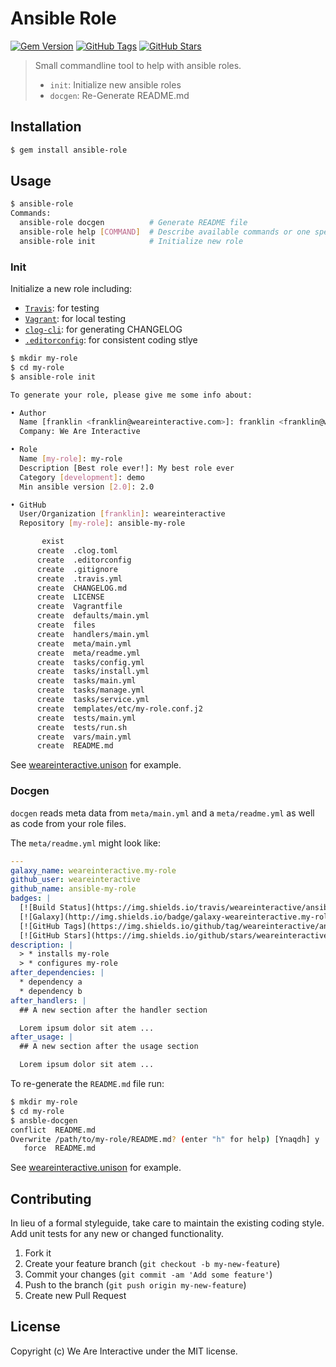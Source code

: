 # Ansible Role

[![Gem Version](https://badge.fury.io/rb/ansible-role.svg)](http://badge.fury.io/rb/ansible-role)
[![GitHub Tags](https://img.shields.io/github/tag/weareinteractive/gem-ansible-role.svg)](https://github.com/weareinteractive/gem-ansible-role)
[![GitHub Stars](https://img.shields.io/github/stars/weareinteractive/gem-ansible-role.svg)](https://github.com/weareinteractive/gem-ansible-role)

> Small commandline tool to help with ansible roles.
>
> * `init`: Initialize new ansible roles
> * `docgen`: Re-Generate README.md

## Installation

```bash
$ gem install ansible-role
```

## Usage

```bash
$ ansible-role
Commands:
  ansible-role docgen          # Generate README file
  ansible-role help [COMMAND]  # Describe available commands or one specific command
  ansible-role init            # Initialize new role
```

### Init

Initialize a new role including:

* [`Travis`](https://travis-ci.org): for testing
* [`Vagrant`](https://www.vagrantup.com/): for local testing
* [`clog-cli`](https://github.com/clog-tool/clog-cli): for generating CHANGELOG
* [`.editorconfig`](http://editorconfig.org/): for consistent coding stlye

```bash
$ mkdir my-role
$ cd my-role
$ ansible-role init

To generate your role, please give me some info about:

• Author
  Name [franklin <franklin@weareinteractive.com>]: franklin <franklin@weareinteractive.com
  Company: We Are Interactive

• Role
  Name [my-role]: my-role
  Description [Best role ever!]: My best role ever
  Category [development]: demo
  Min ansible version [2.0]: 2.0

• GitHub
  User/Organization [franklin]: weareinteractive
  Repository [my-role]: ansible-my-role

       exist
      create  .clog.toml
      create  .editorconfig
      create  .gitignore
      create  .travis.yml
      create  CHANGELOG.md
      create  LICENSE
      create  Vagrantfile
      create  defaults/main.yml
      create  files
      create  handlers/main.yml
      create  meta/main.yml
      create  meta/readme.yml
      create  tasks/config.yml
      create  tasks/install.yml
      create  tasks/main.yml
      create  tasks/manage.yml
      create  tasks/service.yml
      create  templates/etc/my-role.conf.j2
      create  tests/main.yml
      create  tests/run.sh
      create  vars/main.yml
      create  README.md
```

See [weareinteractive.unison](https://github.com/weareinteractive/ansible-unison) for example.

### Docgen

`docgen` reads meta data from `meta/main.yml` and a `meta/readme.yml` as well as code from your role files.

The `meta/readme.yml` might look like:

```yaml
---
galaxy_name: weareinteractive.my-role
github_user: weareinteractive
github_name: ansible-my-role
badges: |
  [![Build Status](https://img.shields.io/travis/weareinteractive/ansible-my-role.svg)](https://travis-ci.org/weareinteractive/ansible-my-role)
  [![Galaxy](http://img.shields.io/badge/galaxy-weareinteractive.my-role-blue.svg)](https://galaxy.ansible.com/weareinteractive/my-role)
  [![GitHub Tags](https://img.shields.io/github/tag/weareinteractive/ansible-my-role.svg)](https://github.com/weareinteractive/ansible-my-role)
  [![GitHub Stars](https://img.shields.io/github/stars/weareinteractive/ansible-my-role.svg)](https://github.com/weareinteractive/ansible-my-role)
description: |
  > * installs my-role
  > * configures my-role
after_dependencies: |
  * dependency a
  * dependency b
after_handlers: |
  ## A new section after the handler section

  Lorem ipsum dolor sit atem ...
after_usage: |
  ## A new section after the usage section

  Lorem ipsum dolor sit atem ...
```

To re-generate the `README.md` file run:

```bash
$ mkdir my-role
$ cd my-role
$ ansble-docgen
conflict  README.md
Overwrite /path/to/my-role/README.md? (enter "h" for help) [Ynaqdh] y
   force  README.md
```

See [weareinteractive.unison](https://github.com/weareinteractive/ansible-unison) for example.

## Contributing
In lieu of a formal styleguide, take care to maintain the existing coding style. Add unit tests for any new or changed functionality.

1. Fork it
2. Create your feature branch (`git checkout -b my-new-feature`)
3. Commit your changes (`git commit -am 'Add some feature'`)
4. Push to the branch (`git push origin my-new-feature`)
5. Create new Pull Request

## License
Copyright (c) We Are Interactive under the MIT license.
